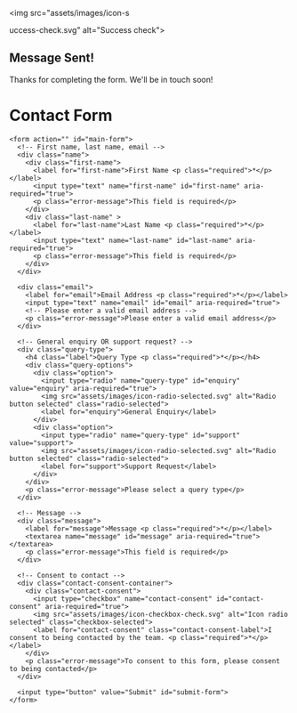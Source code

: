 <img src="assets/images/icon-s<!DOCTYPE html>
<html lang="en">
<head>
  <meta charset="UTF-8">
  <meta name="viewport" content="width=device-width, initial-scale=1.0"> <!-- displays site properly based on user's device -->

  <link rel="icon" type="image/png" sizes="32x32" href="./assets/images/favicon-32x32.png">
  
  <title>Frontend Mentor | Contact form</title>

  <link rel="preconnect" href="https://fonts.googleapis.com">
  <link rel="preconnect" href="https://fonts.gstatic.com" crossorigin>
  <link href="https://fonts.googleapis.com/css2?family=Karla:ital,wght@0,200..800;1,200..800&display=swap" rel="stylesheet">
  <style>
    .attribution { font-size: 14px; text-align: center; margin-top: 16px; }
    .attribution a { color: hsl(228, 45%, 44%); }
  </style>
  <link rel="stylesheet" href="style.css">
</head>
<body>

  <div class="success">
    <div class="success-header">
        uccess-check.svg" alt="Success check">
      <h2>Message Sent!</h2>
    </div>
    <p>Thanks for completing the form. We'll be in touch soon!</p>
  </div>

  <div class="contact-form" id="contact-form">
    <h1>Contact Form</h1>

    <form action="" id="main-form">
      <!-- First name, last name, email -->
      <div class="name">
        <div class="first-name">
          <label for="first-name">First Name <p class="required">*</p></label>
          <input type="text" name="first-name" id="first-name" aria-required="true">
          <p class="error-message">This field is required</p>
        </div>
        <div class="last-name" >
          <label for="last-name">Last Name <p class="required">*</p></label>
          <input type="text" name="last-name" id="last-name" aria-required="true">
          <p class="error-message">This field is required</p>
        </div>
      </div>

      <div class="email">
        <label for="email">Email Address <p class="required">*</p></label>
        <input type="text" name="email" id="email" aria-required="true">
        <!-- Please enter a valid email address -->
        <p class="error-message">Please enter a valid email address</p>
      </div>

      <!-- General enquiry OR support request? -->
      <div class="query-type">
        <h4 class="label">Query Type <p class="required">*</p></h4>
        <div class="query-options">
          <div class="option">
            <input type="radio" name="query-type" id="enquiry" value="enquiry" aria-required="true">
            <img src="assets/images/icon-radio-selected.svg" alt="Radio button selected" class="radio-selected">
            <label for="enquiry">General Enquiry</label>
          </div>
          <div class="option">
            <input type="radio" name="query-type" id="support" value="support">
            <img src="assets/images/icon-radio-selected.svg" alt="Radio button selected" class="radio-selected">
            <label for="support">Support Request</label>
          </div>
        </div>
        <p class="error-message">Please select a query type</p>
      </div>

      <!-- Message -->
      <div class="message">
        <label for="message">Message <p class="required">*</p></label>
        <textarea name="message" id="message" aria-required="true"></textarea>
        <p class="error-message">This field is required</p>
      </div>

      <!-- Consent to contact -->
      <div class="contact-consent-container">
        <div class="contact-consent">
          <input type="checkbox" name="contact-consent" id="contact-consent" aria-required="true">
          <img src="assets/images/icon-checkbox-check.svg" alt="Icon radio selected" class="checkbox-selected">
          <label for="contact-consent" class="contact-consent-label">I consent to being contacted by the team. <p class="required">*</p></label>
        </div>
        <p class="error-message">To consent to this form, please consent to being contacted</p>
      </div>
      
      <input type="button" value="Submit" id="submit-form">
    </form>
  </div>

  <div class="attribution">
  </div>

  <script src="script.js"></script>
</body>
</html>

  
